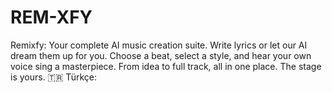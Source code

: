 # REM-XFY
Remixfy: Your complete AI music creation suite. Write lyrics or let our AI dream them up for you. Choose a beat, select a style, and hear your own voice sing a masterpiece. From idea to full track, all in one place. The stage is yours.  🇹🇷 Türkçe:
